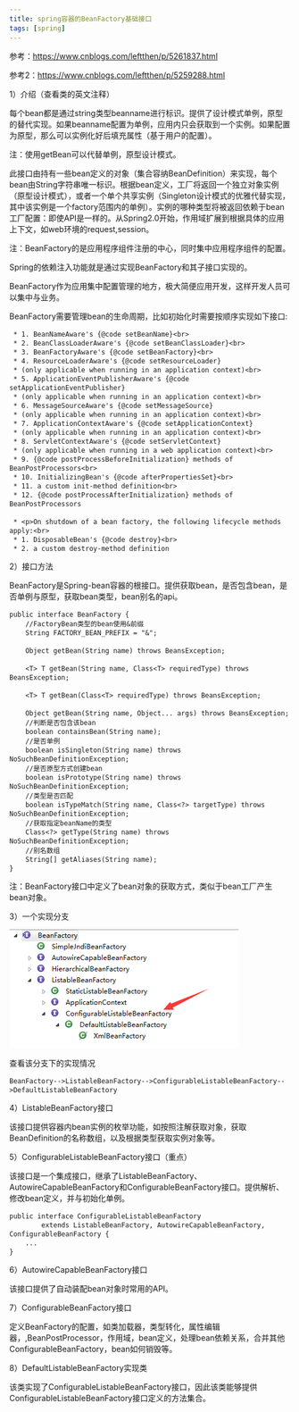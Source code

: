 ```yaml
---
title: spring容器的BeanFactory基础接口
tags: [spring]
---
```


参考：https://www.cnblogs.com/leftthen/p/5261837.html

参考2：https://www.cnblogs.com/leftthen/p/5259288.html

1）介绍（查看类的英文注释）

每个bean都是通过string类型beanname进行标识。提供了设计模式单例，原型的替代实现。如果beanname配置为单例，应用内只会获取到一个实例。如果配置为原型，那么可以实例化好后填充属性（基于用户的配置）。

注：使用getBean可以代替单例，原型设计模式。

此接口由持有一些bean定义的对象（集合容纳BeanDefinition）来实现，每个bean由String字符串唯一标识。根据bean定义，工厂将返回一个独立对象实例（原型设计模式），或者一个单个共享实例（Singleton设计模式的优雅代替实现，其中该实例是一个factory范围内的单例）。实例的哪种类型将被返回依赖于bean工厂配置：即使API是一样的。从Spring2.0开始，作用域扩展到根据具体的应用上下文，如web环境的request,session。

注：BeanFactory的是应用程序组件注册的中心，同时集中应用程序组件的配置。

Spring的依赖注入功能就是通过实现BeanFactory和其子接口实现的。

BeanFactory作为应用集中配置管理的地方，极大简便应用开发，这样开发人员可以集中与业务。

BeanFactory需要管理bean的生命周期，比如初始化时需要按顺序实现如下接口:

```
 * 1. BeanNameAware's {@code setBeanName}<br>
 * 2. BeanClassLoaderAware's {@code setBeanClassLoader}<br>
 * 3. BeanFactoryAware's {@code setBeanFactory}<br>
 * 4. ResourceLoaderAware's {@code setResourceLoader}
 * (only applicable when running in an application context)<br>
 * 5. ApplicationEventPublisherAware's {@code setApplicationEventPublisher}
 * (only applicable when running in an application context)<br>
 * 6. MessageSourceAware's {@code setMessageSource}
 * (only applicable when running in an application context)<br>
 * 7. ApplicationContextAware's {@code setApplicationContext}
 * (only applicable when running in an application context)<br>
 * 8. ServletContextAware's {@code setServletContext}
 * (only applicable when running in a web application context)<br>
 * 9. {@code postProcessBeforeInitialization} methods of BeanPostProcessors<br>
 * 10. InitializingBean's {@code afterPropertiesSet}<br>
 * 11. a custom init-method definition<br>
 * 12. {@code postProcessAfterInitialization} methods of BeanPostProcessors

 * <p>On shutdown of a bean factory, the following lifecycle methods apply:<br>
 * 1. DisposableBean's {@code destroy}<br>
 * 2. a custom destroy-method definition
```

2）接口方法

BeanFactory是Spring-bean容器的根接口。提供获取bean，是否包含bean，是否单例与原型，获取bean类型，bean别名的api。

```
public interface BeanFactory {
    //FactoryBean类型的bean使用&前缀
    String FACTORY_BEAN_PREFIX = "&";

    Object getBean(String name) throws BeansException;

    <T> T getBean(String name, Class<T> requiredType) throws BeansException;

    <T> T getBean(Class<T> requiredType) throws BeansException;

    Object getBean(String name, Object... args) throws BeansException;
    //判断是否包含该bean
    boolean containsBean(String name);
    //是否单例
    boolean isSingleton(String name) throws NoSuchBeanDefinitionException;
    //是否原型方式创建bean
    boolean isPrototype(String name) throws NoSuchBeanDefinitionException;
    //类型是否匹配
    boolean isTypeMatch(String name, Class<?> targetType) throws NoSuchBeanDefinitionException;
    //获取指定beanName的类型
    Class<?> getType(String name) throws NoSuchBeanDefinitionException;
    //别名数组
    String[] getAliases(String name);
}
```

注：BeanFactory接口中定义了bean对象的获取方式，类似于bean工厂产生bean对象。

3）一个实现分支

![](/images/spring/core/source/applicantContext/BeanFactory.png)

查看该分支下的实现情况

```
BeanFactory-->ListableBeanFactory-->ConfigurableListableBeanFactory-->DefaultListableBeanFactory
```

4）ListableBeanFactory接口

该接口提供容器内bean实例的枚举功能，如按照注解获取对象，获取BeanDefinition的名称数组，以及根据类型获取实例对象等。

5）ConfigurableListableBeanFactory接口（重点）

该接口是一个集成接口，继承了ListableBeanFactory、AutowireCapableBeanFactory和ConfigurableBeanFactory接口。提供解析、修改bean定义，并与初始化单例。

```
public interface ConfigurableListableBeanFactory
        extends ListableBeanFactory, AutowireCapableBeanFactory, ConfigurableBeanFactory {
    ...
}
```

6）AutowireCapableBeanFactory接口

该接口提供了自动装配bean对象时常用的API。

7）ConfigurableBeanFactory接口

定义BeanFactory的配置，如类加载器，类型转化，属性编辑器，,BeanPostProcessor，作用域，bean定义，处理bean依赖关系，合并其他ConfigurableBeanFactory，bean如何销毁等。

8）DefaultListableBeanFactory实现类

该类实现了ConfigurableListableBeanFactory接口，因此该类能够提供ConfigurableListableBeanFactory接口定义的方法集合。

